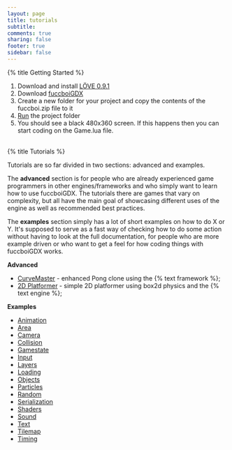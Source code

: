 ```yaml
---
layout: page
title: tutorials 
subtitle:
comments: true
sharing: false
footer: true
sidebar: false 
---
```


{% title Getting Started %}

1.  Download and install [LÖVE 0.9.1](http://love2d.org)
2.  Download [fuccboiGDX](https://github.com/adonaac/fuccboiGDX/archive/master.zip)
3.  Create a new folder for your project and copy the contents of the fuccboi.zip file to it
4.  [Run](https://www.love2d.org/wiki/Getting_Started) the project folder
5.  You should see a black 480x360 screen. If this happens then you can start coding on the Game.lua file.
<br><br>

{% title Tutorials %}

Tutorials are so far divided in two sections: advanced and examples. 

<!--
The **beginner** section has a bunch of tutorials for people who have never programmed before and want to get started. 
The topics covered range from the very basics of programming up to right before object orientation is needed. 

The **intermediate** section is for people who already have some programming experience (and for people who went through the beginner tutorials) 
but don't necessarily know Lua, LÖVE nor game programming enough. The topics covered range from a bottom up explanation of object oriented programming 
to making newbie-friendly games such as Pong, Asteroids, Arkanoid, Tetris and so on. 
-->

The **advanced** section is for people who are already experienced game programmers in other engines/frameworks and 
who simply want to learn how to use fuccboiGDX. The tutorials there are games that vary on complexity, but all have 
the main goal of showcasing different uses of the engine as well as recommended best practices. 

The **examples** section simply has a lot of short examples on how to do X or Y. It's supposed to serve as a fast way 
of checking how to do some action without having to look at the full documentation, for people who are more example driven
or who want to get a feel for how coding things with fuccboiGDX works.

**Advanced**

*   [CurveMaster](curvemaster) - enhanced Pong clone using the {% text framework %};
*   [2D Platformer](2d_platformer) - simple 2D platformer using box2d physics and the {% text engine %};

**Examples**

*   [Animation](/examples#Animation)
*   [Area](/examples#Area)
*   [Camera](/examples#Camera)
*   [Collision](/examples#Collision)
*   [Gamestate](/examples#Gamestate)
*   [Input](/examples#Input)
*   [Layers](/examples#Layers)
*   [Loading](/examples#Loading)
*   [Objects](/examples#Objects)
*   [Particles](/examples#Particles)
*   [Random](/examples#Random)
*   [Serialization](/examples#Serialization)
*   [Shaders](/examples#Shaders)
*   [Sound](/examples#Sound)
*   [Text](/examples#Text)
*   [Tilemap](/examples#Text)
*   [Timing](/examples#Timing)
<br><br>
